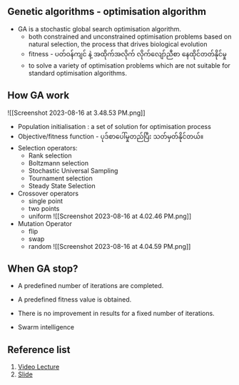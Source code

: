 Genetic algorithms - optimisation algorithm 
---

- GA is a stochastic global search optimisation algorithm.
	- both constrained and unconstrained optimisation problems based on natural selection, the process that drives biological evolution
	- fitness - ပတ်ဝန်ကျင် နဲ့ အထိုက်အလိုက်  လိုက်လျော်ညီစာ နေထိုင်တတ်နိုင်မှု
	- to solve a variety of optimisation problems which are not suitable for standard optimisation algorithms.
	
How GA work
---

![[Screenshot 2023-08-16 at 3.48.53 PM.png]]


- Population initialisation : a set of solution for optimisation process
- Objective/fitness function - ပုဒ်စာပေါ်မှုတည်ပြီး သတ်မှတ်နိုင်တယ်။
- Selection operators:
	- Rank selection
	- Boltzmann selection
	- Stochastic Universal Sampling
	- Tournament selection 
	- Steady State Selection
- Crossover operators
	- single point 
	- two points 
	- uniform
	 ![[Screenshot 2023-08-16 at 4.02.46 PM.png]]
- Mutation Operator
	- flip 
	- swap
	- random 
	 ![[Screenshot 2023-08-16 at 4.04.59 PM.png]]


When GA stop?
---
- A predefined number of iterations are completed.
- A predefined fitness value is obtained.
- There is no improvement in results for a fixed number of iterations.


- Swarm intelligence 

Reference list 
---
1. [Video Lecture](https://youtu.be/iDiTTR4HlDw)
2. [Slide](https://docs.google.com/presentation/d/1gU6X0iKXsT9rxIBrh_M5-uIkOy2eByeJ/edit?usp=sharing&ouid=106386867865239891160&rtpof=true&sd=true)
